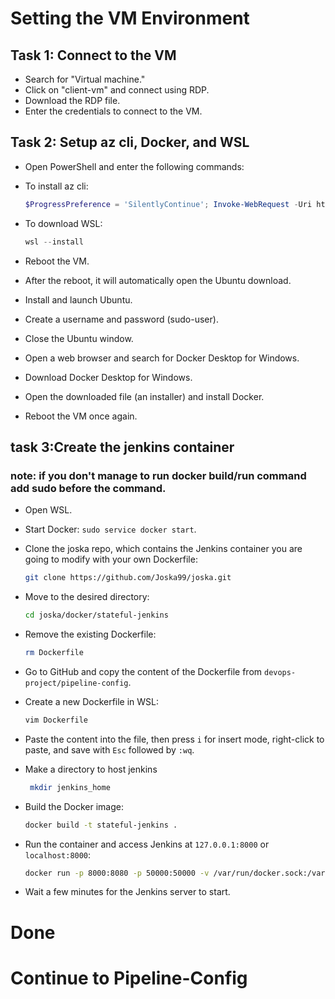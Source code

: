 
# Setting the VM Environment

## Task 1: Connect to the VM

- Search for "Virtual machine."
- Click on "client-vm" and connect using RDP.
- Download the RDP file.
- Enter the credentials to connect to the VM.

## Task 2: Setup az cli, Docker, and WSL

- Open PowerShell and enter the following commands:

 - To install az cli:
    ```powershell
    $ProgressPreference = 'SilentlyContinue'; Invoke-WebRequest -Uri https://aka.ms/installazurecliwindows -OutFile .\AzureCLI.msi; Start-Process msiexec.exe -Wait -ArgumentList '/I AzureCLI.msi /quiet'; Remove-Item .\AzureCLI.msi
    ```

 - To download WSL:
    ```powershell
    wsl --install
    ```

- Reboot the VM.

- After the reboot, it will automatically open the Ubuntu download.
- Install and launch Ubuntu.
- Create a username and password (sudo-user).
- Close the Ubuntu window.

- Open a web browser and search for Docker Desktop for Windows.
- Download Docker Desktop for Windows.
- Open the downloaded file (an installer) and install Docker.

- Reboot the VM once again.


## task 3:Create the jenkins container

  ### note: if you don't manage to run docker build/run command add sudo before the command.
   - Open WSL.
   - Start Docker: `sudo service docker start`.
   - Clone the joska repo, which contains the Jenkins container you are going to modify with your own Dockerfile:
     ```bash
     git clone https://github.com/Joska99/joska.git
     ```
   - Move to the desired directory:
     ```bash
     cd joska/docker/stateful-jenkins
     ```
   - Remove the existing Dockerfile:
     ```bash
     rm Dockerfile
     ```
   - Go to GitHub and copy the content of the Dockerfile from `devops-project/pipeline-config`.

   - Create a new Dockerfile in WSL:
     ```bash
     vim Dockerfile
     ```

   - Paste the content into the file, then press `i` for insert mode, right-click to paste, and save with `Esc` followed by `:wq`.
   
   - Make a directory to host jenkins 
     ```bash
      mkdir jenkins_home
      ```

   - Build the Docker image:
     ```bash
     docker build -t stateful-jenkins .
     ```

   - Run the container and access Jenkins at `127.0.0.1:8000` or `localhost:8000`:
     ```bash
     docker run -p 8000:8080 -p 50000:50000 -v /var/run/docker.sock:/var/run/docker.sock -d --name stf-jenkins --restart=on-failure -t stateful-jenkins
     ```

   - Wait a few minutes for the Jenkins server to start.
  
  # Done
  # Continue to Pipeline-Config
  

